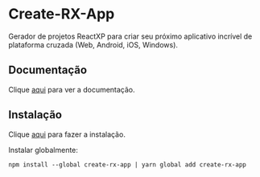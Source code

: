 # Create-RX-App

Gerador de projetos ReactXP para criar seu próximo aplicativo incrível de plataforma cruzada (Web, Android, iOS, Windows).

## Documentação

Clique [aqui](https://github.com/a-tarasyuk/create-rx-app) para ver a documentação.

## Instalação

Clique [aqui](https://www.npmjs.com/package/create-rx-app) para fazer a instalação.

Instalar globalmente:

```
npm install --global create-rx-app | yarn global add create-rx-app
```